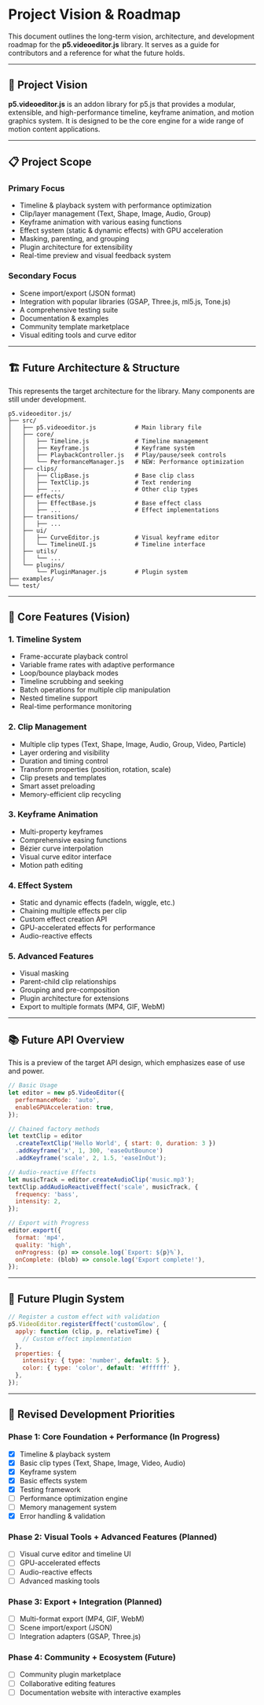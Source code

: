 # Project Vision & Roadmap

This document outlines the long-term vision, architecture, and development roadmap for the **p5.videoeditor.js** library. It serves as a guide for contributors and a reference for what the future holds.

---

## 🎯 **Project Vision**

**p5.videoeditor.js** is an addon library for p5.js that provides a modular, extensible, and high-performance timeline, keyframe animation, and motion graphics system. It is designed to be the core engine for a wide range of motion content applications.

---

## 📋 **Project Scope**

### **Primary Focus**

- Timeline & playback system with performance optimization
- Clip/layer management (Text, Shape, Image, Audio, Group)
- Keyframe animation with various easing functions
- Effect system (static & dynamic effects) with GPU acceleration
- Masking, parenting, and grouping
- Plugin architecture for extensibility
- Real-time preview and visual feedback system

### **Secondary Focus**

- Scene import/export (JSON format)
- Integration with popular libraries (GSAP, Three.js, ml5.js, Tone.js)
- A comprehensive testing suite
- Documentation & examples
- Community template marketplace
- Visual editing tools and curve editor

---

## 🏗️ **Future Architecture & Structure**

This represents the target architecture for the library. Many components are still under development.

```
p5.videoeditor.js/
├── src/
│   ├── p5.videoeditor.js           # Main library file
│   ├── core/
│   │   ├── Timeline.js             # Timeline management
│   │   ├── Keyframe.js             # Keyframe system
│   │   ├── PlaybackController.js   # Play/pause/seek controls
│   │   └── PerformanceManager.js   # NEW: Performance optimization
│   ├── clips/
│   │   ├── ClipBase.js             # Base clip class
│   │   ├── TextClip.js             # Text rendering
│   │   ├── ...                     # Other clip types
│   ├── effects/
│   │   ├── EffectBase.js           # Base effect class
│   │   ├── ...                     # Effect implementations
│   ├── transitions/
│   │   ├── ...
│   ├── ui/
│   │   ├── CurveEditor.js          # Visual keyframe editor
│   │   └── TimelineUI.js           # Timeline interface
│   ├── utils/
│   │   └── ...
│   └── plugins/
│       └── PluginManager.js        # Plugin system
├── examples/
└── test/
```

---

## 🚀 **Core Features (Vision)**

### **1. Timeline System**

- Frame-accurate playback control
- Variable frame rates with adaptive performance
- Loop/bounce playback modes
- Timeline scrubbing and seeking
- Batch operations for multiple clip manipulation
- Nested timeline support
- Real-time performance monitoring

### **2. Clip Management**

- Multiple clip types (Text, Shape, Image, Audio, Group, Video, Particle)
- Layer ordering and visibility
- Duration and timing control
- Transform properties (position, rotation, scale)
- Clip presets and templates
- Smart asset preloading
- Memory-efficient clip recycling

### **3. Keyframe Animation**

- Multi-property keyframes
- Comprehensive easing functions
- Bézier curve interpolation
- Visual curve editor interface
- Motion path editing

### **4. Effect System**

- Static and dynamic effects (fadeIn, wiggle, etc.)
- Chaining multiple effects per clip
- Custom effect creation API
- GPU-accelerated effects for performance
- Audio-reactive effects

### **5. Advanced Features**

- Visual masking
- Parent-child clip relationships
- Grouping and pre-composition
- Plugin architecture for extensions
- Export to multiple formats (MP4, GIF, WebM)

---

## 📚 **Future API Overview**

This is a preview of the target API design, which emphasizes ease of use and power.

```javascript
// Basic Usage
let editor = new p5.VideoEditor({
  performanceMode: 'auto',
  enableGPUAcceleration: true,
});

// Chained factory methods
let textClip = editor
  .createTextClip('Hello World', { start: 0, duration: 3 })
  .addKeyframe('x', 1, 300, 'easeOutBounce')
  .addKeyframe('scale', 2, 1.5, 'easeInOut');

// Audio-reactive Effects
let musicTrack = editor.createAudioClip('music.mp3');
textClip.addAudioReactiveEffect('scale', musicTrack, {
  frequency: 'bass',
  intensity: 2,
});

// Export with Progress
editor.export({
  format: 'mp4',
  quality: 'high',
  onProgress: (p) => console.log(`Export: ${p}%`),
  onComplete: (blob) => console.log('Export complete!'),
});
```

---

## 🔌 **Future Plugin System**

```javascript
// Register a custom effect with validation
p5.VideoEditor.registerEffect('customGlow', {
  apply: function (clip, p, relativeTime) {
    // Custom effect implementation
  },
  properties: {
    intensity: { type: 'number', default: 5 },
    color: { type: 'color', default: '#ffffff' },
  },
});
```

---

## 🎯 **Revised Development Priorities**

### **Phase 1: Core Foundation + Performance** (In Progress)

- [x] Timeline & playback system
- [x] Basic clip types (Text, Shape, Image, Video, Audio)
- [x] Keyframe system
- [x] Basic effects system
- [x] Testing framework
- [ ] Performance optimization engine
- [ ] Memory management system
- [x] Error handling & validation

### **Phase 2: Visual Tools + Advanced Features** (Planned)

- [ ] Visual curve editor and timeline UI
- [ ] GPU-accelerated effects
- [ ] Audio-reactive effects
- [ ] Advanced masking tools

### **Phase 3: Export + Integration** (Planned)

- [ ] Multi-format export (MP4, GIF, WebM)
- [ ] Scene import/export (JSON)
- [ ] Integration adapters (GSAP, Three.js)

### **Phase 4: Community + Ecosystem** (Future)

- [ ] Community plugin marketplace
- [ ] Collaborative editing features
- [ ] Documentation website with interactive examples

```

```
